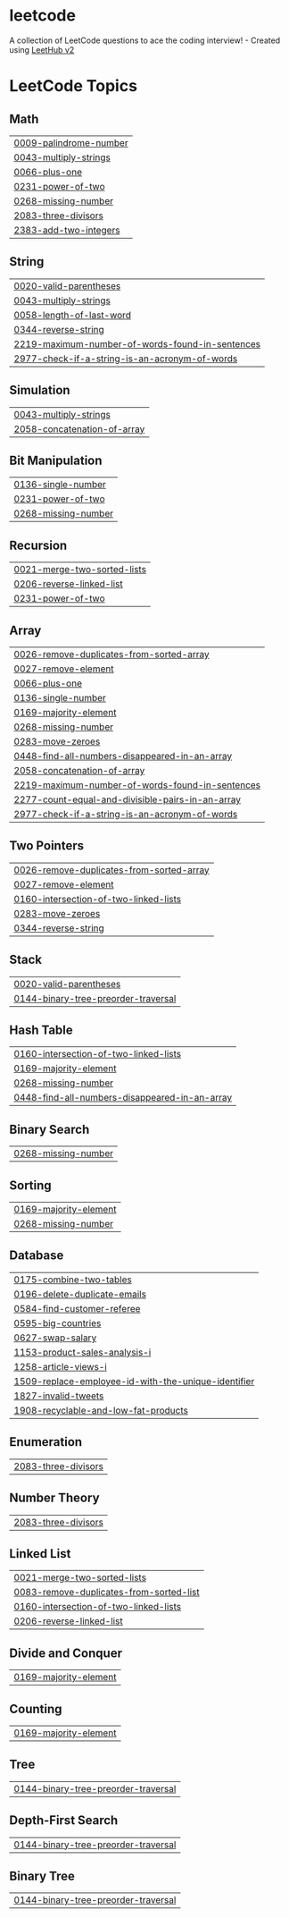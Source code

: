# leetcode
A collection of LeetCode questions to ace the coding interview! - Created using [LeetHub v2](https://github.com/arunbhardwaj/LeetHub-2.0)

<!---LeetCode Topics Start-->
# LeetCode Topics
## Math
|  |
| ------- |
| [0009-palindrome-number](https://github.com/Adarsh0495/leetcode/tree/master/0009-palindrome-number) |
| [0043-multiply-strings](https://github.com/Adarsh0495/leetcode/tree/master/0043-multiply-strings) |
| [0066-plus-one](https://github.com/Adarsh0495/leetcode/tree/master/0066-plus-one) |
| [0231-power-of-two](https://github.com/Adarsh0495/leetcode/tree/master/0231-power-of-two) |
| [0268-missing-number](https://github.com/Adarsh0495/leetcode/tree/master/0268-missing-number) |
| [2083-three-divisors](https://github.com/Adarsh0495/leetcode/tree/master/2083-three-divisors) |
| [2383-add-two-integers](https://github.com/Adarsh0495/leetcode/tree/master/2383-add-two-integers) |
## String
|  |
| ------- |
| [0020-valid-parentheses](https://github.com/Adarsh0495/leetcode/tree/master/0020-valid-parentheses) |
| [0043-multiply-strings](https://github.com/Adarsh0495/leetcode/tree/master/0043-multiply-strings) |
| [0058-length-of-last-word](https://github.com/Adarsh0495/leetcode/tree/master/0058-length-of-last-word) |
| [0344-reverse-string](https://github.com/Adarsh0495/leetcode/tree/master/0344-reverse-string) |
| [2219-maximum-number-of-words-found-in-sentences](https://github.com/Adarsh0495/leetcode/tree/master/2219-maximum-number-of-words-found-in-sentences) |
| [2977-check-if-a-string-is-an-acronym-of-words](https://github.com/Adarsh0495/leetcode/tree/master/2977-check-if-a-string-is-an-acronym-of-words) |
## Simulation
|  |
| ------- |
| [0043-multiply-strings](https://github.com/Adarsh0495/leetcode/tree/master/0043-multiply-strings) |
| [2058-concatenation-of-array](https://github.com/Adarsh0495/leetcode/tree/master/2058-concatenation-of-array) |
## Bit Manipulation
|  |
| ------- |
| [0136-single-number](https://github.com/Adarsh0495/leetcode/tree/master/0136-single-number) |
| [0231-power-of-two](https://github.com/Adarsh0495/leetcode/tree/master/0231-power-of-two) |
| [0268-missing-number](https://github.com/Adarsh0495/leetcode/tree/master/0268-missing-number) |
## Recursion
|  |
| ------- |
| [0021-merge-two-sorted-lists](https://github.com/Adarsh0495/leetcode/tree/master/0021-merge-two-sorted-lists) |
| [0206-reverse-linked-list](https://github.com/Adarsh0495/leetcode/tree/master/0206-reverse-linked-list) |
| [0231-power-of-two](https://github.com/Adarsh0495/leetcode/tree/master/0231-power-of-two) |
## Array
|  |
| ------- |
| [0026-remove-duplicates-from-sorted-array](https://github.com/Adarsh0495/leetcode/tree/master/0026-remove-duplicates-from-sorted-array) |
| [0027-remove-element](https://github.com/Adarsh0495/leetcode/tree/master/0027-remove-element) |
| [0066-plus-one](https://github.com/Adarsh0495/leetcode/tree/master/0066-plus-one) |
| [0136-single-number](https://github.com/Adarsh0495/leetcode/tree/master/0136-single-number) |
| [0169-majority-element](https://github.com/Adarsh0495/leetcode/tree/master/0169-majority-element) |
| [0268-missing-number](https://github.com/Adarsh0495/leetcode/tree/master/0268-missing-number) |
| [0283-move-zeroes](https://github.com/Adarsh0495/leetcode/tree/master/0283-move-zeroes) |
| [0448-find-all-numbers-disappeared-in-an-array](https://github.com/Adarsh0495/leetcode/tree/master/0448-find-all-numbers-disappeared-in-an-array) |
| [2058-concatenation-of-array](https://github.com/Adarsh0495/leetcode/tree/master/2058-concatenation-of-array) |
| [2219-maximum-number-of-words-found-in-sentences](https://github.com/Adarsh0495/leetcode/tree/master/2219-maximum-number-of-words-found-in-sentences) |
| [2277-count-equal-and-divisible-pairs-in-an-array](https://github.com/Adarsh0495/leetcode/tree/master/2277-count-equal-and-divisible-pairs-in-an-array) |
| [2977-check-if-a-string-is-an-acronym-of-words](https://github.com/Adarsh0495/leetcode/tree/master/2977-check-if-a-string-is-an-acronym-of-words) |
## Two Pointers
|  |
| ------- |
| [0026-remove-duplicates-from-sorted-array](https://github.com/Adarsh0495/leetcode/tree/master/0026-remove-duplicates-from-sorted-array) |
| [0027-remove-element](https://github.com/Adarsh0495/leetcode/tree/master/0027-remove-element) |
| [0160-intersection-of-two-linked-lists](https://github.com/Adarsh0495/leetcode/tree/master/0160-intersection-of-two-linked-lists) |
| [0283-move-zeroes](https://github.com/Adarsh0495/leetcode/tree/master/0283-move-zeroes) |
| [0344-reverse-string](https://github.com/Adarsh0495/leetcode/tree/master/0344-reverse-string) |
## Stack
|  |
| ------- |
| [0020-valid-parentheses](https://github.com/Adarsh0495/leetcode/tree/master/0020-valid-parentheses) |
| [0144-binary-tree-preorder-traversal](https://github.com/Adarsh0495/leetcode/tree/master/0144-binary-tree-preorder-traversal) |
## Hash Table
|  |
| ------- |
| [0160-intersection-of-two-linked-lists](https://github.com/Adarsh0495/leetcode/tree/master/0160-intersection-of-two-linked-lists) |
| [0169-majority-element](https://github.com/Adarsh0495/leetcode/tree/master/0169-majority-element) |
| [0268-missing-number](https://github.com/Adarsh0495/leetcode/tree/master/0268-missing-number) |
| [0448-find-all-numbers-disappeared-in-an-array](https://github.com/Adarsh0495/leetcode/tree/master/0448-find-all-numbers-disappeared-in-an-array) |
## Binary Search
|  |
| ------- |
| [0268-missing-number](https://github.com/Adarsh0495/leetcode/tree/master/0268-missing-number) |
## Sorting
|  |
| ------- |
| [0169-majority-element](https://github.com/Adarsh0495/leetcode/tree/master/0169-majority-element) |
| [0268-missing-number](https://github.com/Adarsh0495/leetcode/tree/master/0268-missing-number) |
## Database
|  |
| ------- |
| [0175-combine-two-tables](https://github.com/Adarsh0495/leetcode/tree/master/0175-combine-two-tables) |
| [0196-delete-duplicate-emails](https://github.com/Adarsh0495/leetcode/tree/master/0196-delete-duplicate-emails) |
| [0584-find-customer-referee](https://github.com/Adarsh0495/leetcode/tree/master/0584-find-customer-referee) |
| [0595-big-countries](https://github.com/Adarsh0495/leetcode/tree/master/0595-big-countries) |
| [0627-swap-salary](https://github.com/Adarsh0495/leetcode/tree/master/0627-swap-salary) |
| [1153-product-sales-analysis-i](https://github.com/Adarsh0495/leetcode/tree/master/1153-product-sales-analysis-i) |
| [1258-article-views-i](https://github.com/Adarsh0495/leetcode/tree/master/1258-article-views-i) |
| [1509-replace-employee-id-with-the-unique-identifier](https://github.com/Adarsh0495/leetcode/tree/master/1509-replace-employee-id-with-the-unique-identifier) |
| [1827-invalid-tweets](https://github.com/Adarsh0495/leetcode/tree/master/1827-invalid-tweets) |
| [1908-recyclable-and-low-fat-products](https://github.com/Adarsh0495/leetcode/tree/master/1908-recyclable-and-low-fat-products) |
## Enumeration
|  |
| ------- |
| [2083-three-divisors](https://github.com/Adarsh0495/leetcode/tree/master/2083-three-divisors) |
## Number Theory
|  |
| ------- |
| [2083-three-divisors](https://github.com/Adarsh0495/leetcode/tree/master/2083-three-divisors) |
## Linked List
|  |
| ------- |
| [0021-merge-two-sorted-lists](https://github.com/Adarsh0495/leetcode/tree/master/0021-merge-two-sorted-lists) |
| [0083-remove-duplicates-from-sorted-list](https://github.com/Adarsh0495/leetcode/tree/master/0083-remove-duplicates-from-sorted-list) |
| [0160-intersection-of-two-linked-lists](https://github.com/Adarsh0495/leetcode/tree/master/0160-intersection-of-two-linked-lists) |
| [0206-reverse-linked-list](https://github.com/Adarsh0495/leetcode/tree/master/0206-reverse-linked-list) |
## Divide and Conquer
|  |
| ------- |
| [0169-majority-element](https://github.com/Adarsh0495/leetcode/tree/master/0169-majority-element) |
## Counting
|  |
| ------- |
| [0169-majority-element](https://github.com/Adarsh0495/leetcode/tree/master/0169-majority-element) |
## Tree
|  |
| ------- |
| [0144-binary-tree-preorder-traversal](https://github.com/Adarsh0495/leetcode/tree/master/0144-binary-tree-preorder-traversal) |
## Depth-First Search
|  |
| ------- |
| [0144-binary-tree-preorder-traversal](https://github.com/Adarsh0495/leetcode/tree/master/0144-binary-tree-preorder-traversal) |
## Binary Tree
|  |
| ------- |
| [0144-binary-tree-preorder-traversal](https://github.com/Adarsh0495/leetcode/tree/master/0144-binary-tree-preorder-traversal) |
<!---LeetCode Topics End-->